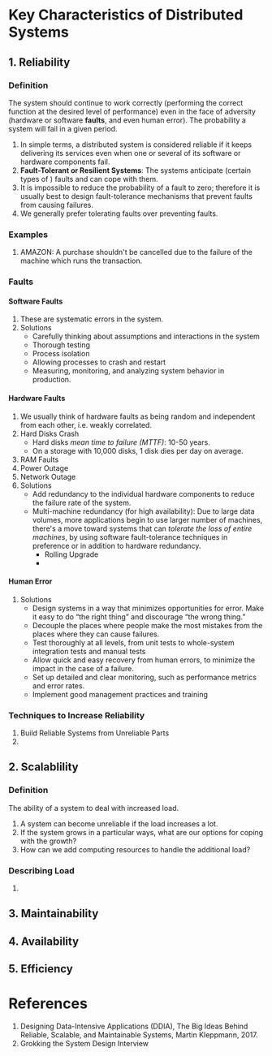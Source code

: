# Key Characteristics of Distributed Systems
## 1. Reliability
### Definition 

The system should continue to work correctly (performing the correct function at the desired level of performance) even in the face of adversity (hardware or software **faults**, and even human error). The probability a system will fail in a given period.

1. In simple terms, a distributed system is considered reliable if it keeps delivering its services even when one or several of its software or hardware components fail.
1. **Fault-Tolerant or Resilient Systems**: The systems anticipate (certain types of ) faults and can cope with them.
1. It is impossible to reduce the probability of a fault to zero; therefore it is usually best to design fault-tolerance mechanisms that prevent faults from causing failures. 
2. We generally prefer tolerating faults over preventing faults.

### Examples
1. AMAZON: A purchase shouldn't be cancelled due to the failure of the machine which runs the transaction.

### Faults

#### Software Faults
1. These are systematic errors in the system.
2. Solutions
   * Carefully thinking about assumptions and interactions in the system
   * Thorough testing
   * Process isolation
   * Allowing processes to crash and restart
   * Measuring, monitoring, and analyzing system behavior in production.
#### Hardware Faults
1. We usually think of hardware faults as being random and independent from each other, i.e. weakly correlated.
1. Hard Disks Crash
   * Hard disks *mean time to failure (MTTF)*: 10-50 years.
   * On a storage with 10,000 disks, 1 disk dies per day on average.
3. RAM Faults
4. Power Outage
5. Network Outage
6. Solutions
   * Add redundancy to the individual hardware components to reduce the failure rate of the system. 
   * Multi-machine redundancy (for high availability): Due to large data volumes, more applications begin to use larger number of machines, there's a move toward systems that can *tolerate the loss of entire machines*, by using software fault-tolerance techniques in preference or in addition to hardware redundancy.
      * Rolling Upgrade
      * 
#### Human Error
1. Solutions
   * Design systems in a way that minimizes opportunities for error. Make it easy to do “the right thing” and discourage “the wrong thing.”
   * Decouple the places where people make the most mistakes from the places where they can cause failures.
   * Test thoroughly at all levels, from unit tests to whole-system integration tests and manual tests
   * Allow quick and easy recovery from human errors, to minimize the impact in the case of a failure.
   * Set up detailed and clear monitoring, such as performance metrics and error rates.
   * Implement good management practices and training
### Techniques to Increase Reliability
1. Build Reliable Systems from Unreliable Parts
2. 


## 2. Scalablility
### Definition
The ability of a system to deal with increased load.

1. A system can become unreliable if the load increases a lot.
1. If the system grows in a particular ways, what are our options for coping with the growth? 
2. How can we add computing resources to handle the additional load?


### Describing Load
1. 
## 3. Maintainability
## 4. Availability
## 5. Efficiency

# References
1. Designing Data-Intensive Applications (DDIA), The Big Ideas Behind Reliable, Scalable, and Maintainable Systems, Martin Kleppmann, 2017.
2. Grokking the System Design Interview
